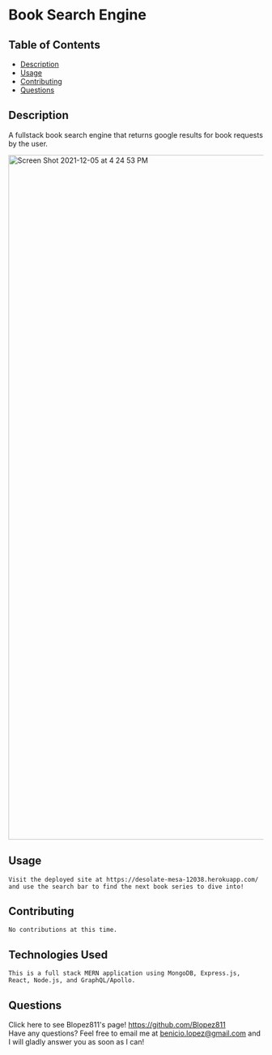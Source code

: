   # Book Search Engine
  
  ## Table of Contents
  * [Description](https://github.com/Blopez811/book-search-engine#description)
  * [Usage](https://github.com/Blopez811/book-search-engine#usage)
  * [Contributing](https://github.com/Blopez811/book-search-engine#contributing)
  * [Questions](https://github.com/Blopez811/book-search-engine#questions)

  ## Description
   A fullstack book search engine that returns google results for book requests by the user. 

 <img width="1353" alt="Screen Shot 2021-12-05 at 4 24 53 PM" src="https://user-images.githubusercontent.com/84877211/144766380-652c4fd9-a27a-429c-b350-9dc3e473b6e9.png">


  ## Usage
    Visit the deployed site at https://desolate-mesa-12038.herokuapp.com/ and use the search bar to find the next book series to dive into!

 
  ## Contributing
    No contributions at this time.

  ## Technologies Used
    This is a full stack MERN application using MongoDB, Express.js, React, Node.js, and GraphQL/Apollo.

  ## Questions
  Click here to see Blopez811's page! https://github.com/Blopez811  
  Have any questions? Feel free to email me at benicio.lopez@gmail.com and I will gladly answer you as soon as I can!

